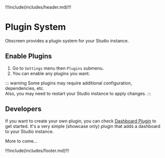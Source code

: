 !!!include(includes/header.md)!!!

# Plugin System

Obscreen provides a plugin system for your Studio instance.

## Enable Plugins
1. Go to `Settings` menu then `Plugins` submenu.
2. You can enable any plugins you want.

::: warning
Some plugins may require additional configuration, dependencies, etc.<br />
Also, you may need to restart your Studio instance to apply changes.
:::

## Developers

If you want to create your own plugin, you can check [Dashboard Plugin](https://github.com/jr-k/obscreen/tree/master/plugins/user/Dashboard) to get started. It's a very simple (showcase only) plugin that adds a dashboard to your Studio instance.

More to come...

!!!include(includes/footer.md)!!!